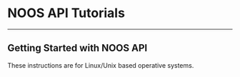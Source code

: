 # NOOS API Tutorials
------

## Getting Started with NOOS API

These instructions are for Linux/Unix based operative systems.
